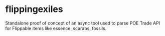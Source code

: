 # flippingexiles

Standalone proof of concept of an async tool used to parse POE Trade API for Flippable items like essence, scarabs, fossils.
